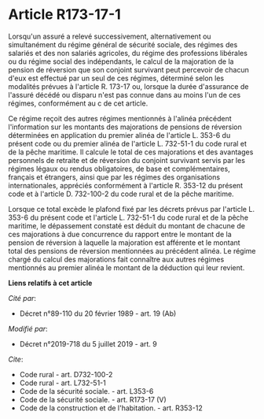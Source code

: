 # Article R173-17-1

Lorsqu'un assuré a relevé successivement, alternativement ou simultanément du régime général de sécurité sociale, des régimes
des salariés et des non salariés agricoles, du régime des professions libérales ou du régime social des indépendants, le
calcul de la majoration de la pension de réversion que son conjoint survivant peut percevoir de chacun d'eux est effectué par
un seul de ces régimes, déterminé selon les modalités prévues à l'article R. 173-17 ou, lorsque la durée d'assurance de
l'assuré décédé ou disparu n'est pas connue dans au moins l'un de ces régimes, conformément au c de cet article.

Ce régime reçoit des autres régimes mentionnés à l'alinéa précédent l'information sur les montants des majorations de
pensions de réversion déterminées en application du premier alinéa de l'article L. 353-6 du présent code ou du premier alinéa
de l'article L. 732-51-1 du code rural et de la pêche maritime. Il calcule le total de ces majorations et des avantages
personnels de retraite et de réversion du conjoint survivant servis par les régimes légaux ou rendus obligatoires, de base et
complémentaires, français et étrangers, ainsi que par les régimes des organisations internationales, appréciés conformément à
l'article R. 353-12 du présent code et à l'article D. 732-100-2 du code rural et de la pêche maritime.

Lorsque ce total excède le plafond fixé par les décrets prévus par l'article L. 353-6 du présent code et l'article L.
732-51-1 du code rural et de la pêche maritime, le dépassement constaté est déduit du montant de chacune de ces majorations à
due concurrence du rapport entre le montant de la pension de réversion à laquelle la majoration est afférente et le montant
total des pensions de réversion mentionnées au précédent alinéa. Le régime chargé du calcul des majorations fait connaître
aux autres régimes mentionnés au premier alinéa le montant de la déduction qui leur revient.

**Liens relatifs à cet article**

_Cité par_:

  - Décret n°89-110 du 20 février 1989 - art. 19 (Ab)

_Modifié par_:

  - Décret n°2019-718 du 5 juillet 2019 - art. 9

_Cite_:

  - Code rural - art. D732-100-2
  - Code rural - art. L732-51-1
  - Code de la sécurité sociale. - art. L353-6
  - Code de la sécurité sociale. - art. R173-17 (V)
  - Code de la construction et de l'habitation. - art. R353-12
